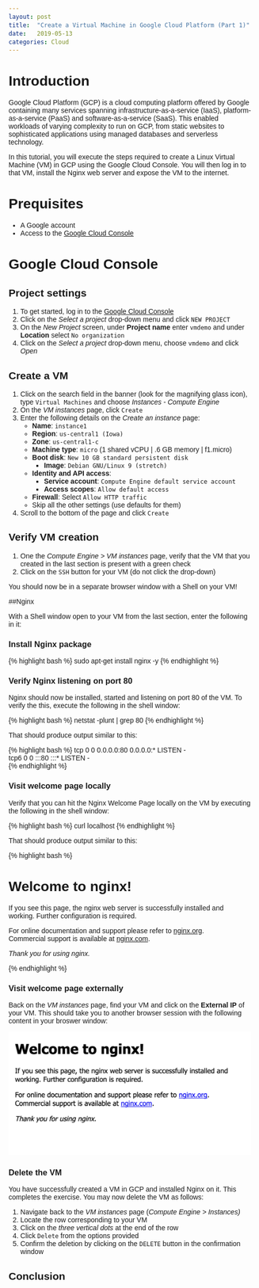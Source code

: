 ```yaml
---
layout: post
title:  "Create a Virtual Machine in Google Cloud Platform (Part 1)"
date:   2019-05-13
categories: Cloud
---
```


# Introduction

Google Cloud Platform (GCP) is a cloud computing platform offered by Google containing many services spanning infrastructure-as-a-service (IaaS), platform-as-a-service (PaaS) and software-as-a-service (SaaS). This enabled workloads of varying complexity to run on GCP, from static websites to sophisticated applications using managed databases and serverless technology.

In this tutorial, you will execute the steps required to create a Linux Virtual Machine (VM) in GCP using the Google Cloud Console. You will then log in to that VM, install the Nginx web server and expose the VM to the internet.

# Prequisites

* A Google account
* Access to the [Google Cloud Console]

# Google Cloud Console

## Project settings

1. To get started, log in to the [Google Cloud Console]
2. Click on the *Select a project* drop-down menu and click `NEW PROJECT`
3. On the *New Project* screen, under **Project name** enter `vmdemo` and under  **Location** select `No organization`
4. Click on the *Select a project* drop-down menu, choose `vmdemo` and click *Open*

## Create a VM


1. Click on the search field in the banner (look for the magnifying glass icon), type `Virtual Machines` and choose *Instances - Compute Engine*
2. On the *VM instances* page, click `Create`
3. Enter the following details on the *Create an instance* page:
	* **Name**: `instance1`
	* **Region**: `us-central1 (Iowa)`
	* **Zone**: `us-central1-c`
	* **Machine type**: `micro` (1 shared vCPU | .6 GB memory | f1.micro)
	* **Boot disk**: `New 10 GB standard persistent disk`
	  * **Image**: `Debian GNU/Linux 9 (stretch)`
	* **Identity and API access**: 
	  * **Service account**: `Compute Engine default service account`
	  * **Access scopes**: `Allow default access`
	* **Firewall**: Select `Allow HTTP traffic`
	* Skip all the other settings (use defaults for them)
4. Scroll to the bottom of the page and click `Create`

## Verify VM creation

1. One the *Compute Engine > VM instances* page, verify that the VM that you created in the last section is present with a green check
2. Click on the `SSH` button for your VM (do not click the drop-down)

You should now be in a separate browser window with a Shell on your VM!

##Nginx

With a Shell window open to your VM from the last section, enter the following in it:

### Install Nginx package

{% highlight bash %}
sudo apt-get install nginx -y
{% endhighlight %}

### Verify Nginx listening on port 80

Nginx should now be installed, started and listening on port 80 of the VM. To verify the this, execute the following in the shell window:

{% highlight bash %}
netstat -plunt | grep 80
{% endhighlight %}

That should produce output similar to this:

{% highlight bash %}
tcp        0      0 0.0.0.0:80              0.0.0.0:*               LISTEN      -                   
tcp6       0      0 :::80                   :::*                    LISTEN      -                   
{% endhighlight %}

### Visit welcome page locally

Verify that you can hit the Nginx Welcome Page locally on the VM by executing the following in the shell window:

{% highlight bash %}
curl localhost
{% endhighlight %}

That should produce output similar to this:

{% highlight bash %}
<!DOCTYPE html>
<html>
<head>
<title>Welcome to nginx!</title>
<style>
    body {
        width: 35em;
        margin: 0 auto;
        font-family: Tahoma, Verdana, Arial, sans-serif;
    }
</style>
</head>
<body>
<h1>Welcome to nginx!</h1>
<p>If you see this page, the nginx web server is successfully installed and
working. Further configuration is required.</p>
<p>For online documentation and support please refer to
<a href="http://nginx.org/">nginx.org</a>.<br/>
Commercial support is available at
<a href="http://nginx.com/">nginx.com</a>.</p>
<p><em>Thank you for using nginx.</em></p>
</body>
</html>
{% endhighlight %}

### Visit welcome page externally

Back on the *VM instances* page, find your VM and click on the **External IP**  of your VM. This should take you to another browser session with the following content in your broswer window:

![Nginx welcome content](/assets/NginxWelcome.png)

### Delete the VM

You have successfully created a VM in GCP and installed Nginx on it. This completes the exercise. You may now delete the VM as follows:

1. Navigate back to the *VM instances* page (*Compute Engine > Instances)*
2. Locate the row corresponding to your VM
3. Click on the *three vertical dots* at the end of the row
4. Click `Delete` from the options provided
5. Confirm the deletion by clicking on the `DELETE` button in the confirmation window

## Conclusion



[Google Cloud Console]: https://console.cloud.google.com

